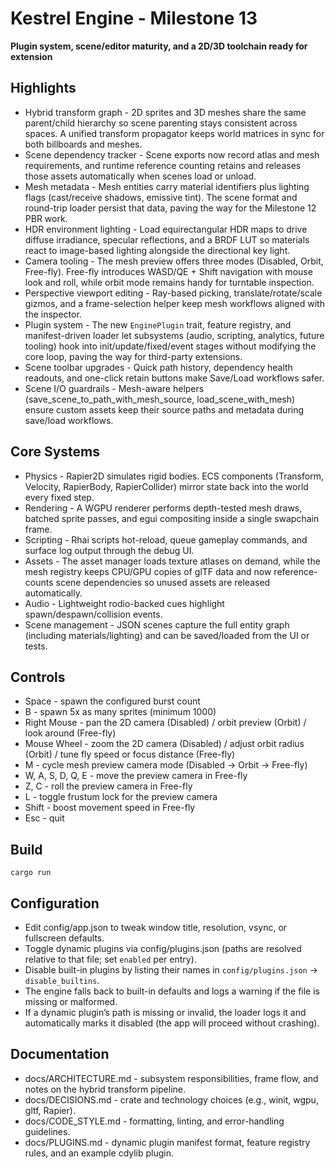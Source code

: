 # Kestrel Engine - Milestone 13

**Plugin system, scene/editor maturity, and a 2D/3D toolchain ready for extension**

## Highlights
- Hybrid transform graph - 2D sprites and 3D meshes share the same parent/child hierarchy so scene parenting stays consistent across spaces. A unified transform propagator keeps world matrices in sync for both billboards and meshes.
- Scene dependency tracker - Scene exports now record atlas and mesh requirements, and runtime reference counting retains and releases those assets automatically when scenes load or unload.
- Mesh metadata - Mesh entities carry material identifiers plus lighting flags (cast/receive shadows, emissive tint). The scene format and round-trip loader persist that data, paving the way for the Milestone 12 PBR work.
- HDR environment lighting - Load equirectangular HDR maps to drive diffuse irradiance, specular reflections, and a BRDF LUT so materials react to image-based lighting alongside the directional key light.
- Camera tooling - The mesh preview offers three modes (Disabled, Orbit, Free-fly). Free-fly introduces WASD/QE + Shift navigation with mouse look and roll, while orbit mode remains handy for turntable inspection.
- Perspective viewport editing - Ray-based picking, translate/rotate/scale gizmos, and a frame-selection helper keep mesh workflows aligned with the inspector.
- Plugin system - The new `EnginePlugin` trait, feature registry, and manifest-driven loader let subsystems (audio, scripting, analytics, future tooling) hook into init/update/fixed/event stages without modifying the core loop, paving the way for third-party extensions.
- Scene toolbar upgrades - Quick path history, dependency health readouts, and one-click retain buttons make Save/Load workflows safer.
- Scene I/O guardrails - Mesh-aware helpers (save_scene_to_path_with_mesh_source, load_scene_with_mesh) ensure custom assets keep their source paths and metadata during save/load workflows.

## Core Systems
- Physics - Rapier2D simulates rigid bodies. ECS components (Transform, Velocity, RapierBody, RapierCollider) mirror state back into the world every fixed step.
- Rendering - A WGPU renderer performs depth-tested mesh draws, batched sprite passes, and egui compositing inside a single swapchain frame.
- Scripting - Rhai scripts hot-reload, queue gameplay commands, and surface log output through the debug UI.
- Assets - The asset manager loads texture atlases on demand, while the mesh registry keeps CPU/GPU copies of glTF data and now reference-counts scene dependencies so unused assets are released automatically.
- Audio - Lightweight rodio-backed cues highlight spawn/despawn/collision events.
- Scene management - JSON scenes capture the full entity graph (including materials/lighting) and can be saved/loaded from the UI or tests.

## Controls
- Space - spawn the configured burst count
- B - spawn 5x as many sprites (minimum 1000)
- Right Mouse - pan the 2D camera (Disabled) / orbit preview (Orbit) / look around (Free-fly)
- Mouse Wheel - zoom the 2D camera (Disabled) / adjust orbit radius (Orbit) / tune fly speed or focus distance (Free-fly)
- M - cycle mesh preview camera mode (Disabled -> Orbit -> Free-fly)
- W, A, S, D, Q, E - move the preview camera in Free-fly
- Z, C - roll the preview camera in Free-fly
- L - toggle frustum lock for the preview camera
- Shift - boost movement speed in Free-fly
- Esc - quit

## Build
`
cargo run
`

## Configuration
- Edit config/app.json to tweak window title, resolution, vsync, or fullscreen defaults.
- Toggle dynamic plugins via config/plugins.json (paths are resolved relative to that file; set `enabled` per entry).
- Disable built-in plugins by listing their names in `config/plugins.json` → `disable_builtins`.
- The engine falls back to built-in defaults and logs a warning if the file is missing or malformed.
- If a dynamic plugin’s path is missing or invalid, the loader logs it and automatically marks it disabled (the app will proceed without crashing).

## Documentation
- docs/ARCHITECTURE.md - subsystem responsibilities, frame flow, and notes on the hybrid transform pipeline.
- docs/DECISIONS.md - crate and technology choices (e.g., winit, wgpu, gltf, Rapier).
- docs/CODE_STYLE.md - formatting, linting, and error-handling guidelines.
- docs/PLUGINS.md - dynamic plugin manifest format, feature registry rules, and an example cdylib plugin.

